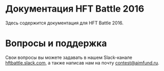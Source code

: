 # Документация HFT Battle 2016
Здесь содержится документация для HFT Battle 2016.

# Вопросы и поддержка
Свои вопросы вы можете задавать в нашем Slack-канале [hftbattle.slack.com](http://hftbattle.slack.com), а также написав нам на почту [contest@aimfund.ru](contest@aimfund.ru).

